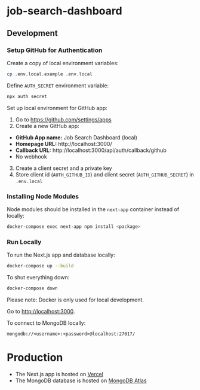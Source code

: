 # job-search-dashboard

## Development

### Setup GitHub for Authentication

Create a copy of local environment variables:
```sh
cp .env.local.example .env.local
```

Define `AUTH_SECRET` environment variable:
```sh
npx auth secret
```

Set up local environment for GitHub app:

1. Go to https://github.com/settings/apps
2. Create a new GitHub app:

- **GitHub App name:** Job Search Dashboard (local)
- **Homepage URL:** http://localhost:3000/
- **Callback URL:** http://localhost:3000/api/auth/callback/github
- No webhook

3. Create a client secret and a private key
4. Store client id (`AUTH_GITHUB_ID`) and client secret (`AUTH_GITHUB_SECRET`) in `.env.local`

### Installing Node Modules
Node modules should be installed in the `next-app` container instead of locally:

```sh
docker-compose exec next-app npm install <package>
```

### Run Locally

To run the Next.js app and database locally:

```sh
docker-compose up --build
```

To shut everything down:
```sh
docker-compose down
```

Please note: Docker is only used for local development.

Go to [http://localhost:3000](http://localhost:3000).

To connect to MongoDB locally:
```
mongodb://<username>:<password>@localhost:27017/
```

# Production

- The Next.js app is hosted on [Vercel](https://vercel.com/)
- The MongoDB database is hosted on [MongoDB Atlas](https://www.mongodb.com/atlas)
